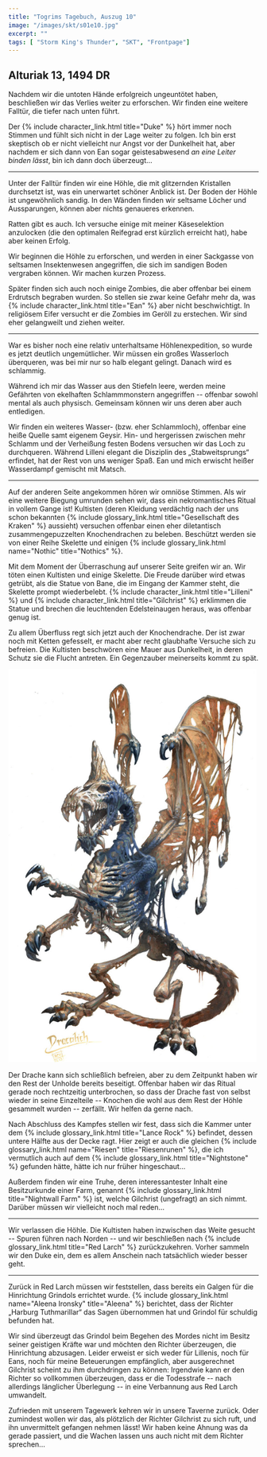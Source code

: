 ```yaml
---
title: "Togrims Tagebuch, Auszug 10"
image: "/images/skt/s01e10.jpg"
excerpt: ""
tags: [ "Storm King's Thunder", "SKT", "Frontpage"]
---
```


## Alturiak 13, 1494 DR

Nachdem wir die untoten Hände erfolgreich ungeuntötet haben, beschließen wir das Verlies weiter zu erforschen. Wir
finden eine weitere Falltür, die tiefer nach unten führt.

Der {% include character_link.html title="Duke" %} hört immer noch Stimmen und fühlt sich nicht in der Lage weiter zu
folgen. Ich bin erst skeptisch ob er nicht vielleicht nur Angst vor der Dunkelheit hat, aber nachdem er sich dann von
Ean sogar geistesabwesend *an eine Leiter binden lässt*, bin ich dann doch überzeugt...

---

Unter der Falltür finden wir eine Höhle, die mit glitzernden Kristallen durchsetzt ist, was ein unerwartet schöner
Anblick ist. Der Boden der Höhle ist ungewöhnlich sandig. In den Wänden finden wir seltsame Löcher und Aussparungen,
können aber nichts genaueres erkennen.

Ratten gibt es auch. Ich versuche einige mit meiner Käseselektion anzulocken (die den optimalen Reifegrad erst kürzlich
erreicht hat), habe aber keinen Erfolg.

Wir beginnen die Höhle zu erforschen, und werden in einer Sackgasse von seltsamen Insektenwesen angegriffen, die sich im
sandigen Boden vergraben können. Wir machen kurzen Prozess.

Später finden sich auch noch einige Zombies, die aber offenbar bei einem Erdrutsch begraben wurden. So stellen sie zwar
keine Gefahr mehr da, was {% include character_link.html title="Ean" %} aber nicht beschwichtigt. In religiösem Eifer
versucht er die Zombies im Geröll zu erstechen. Wir sind eher gelangweilt und ziehen weiter.

---

War es bisher noch eine relativ unterhaltsame Höhlenexpedition, so wurde es jetzt deutlich ungemütlicher. Wir müssen ein
großes Wasserloch überqueren, was bei mir nur so halb elegant gelingt. Danach wird es schlammig.

Während ich mir das Wasser aus den Stiefeln leere, werden meine Gefährten von ekelhaften Schlammmonstern angegriffen --
offenbar sowohl mental als auch physisch. Gemeinsam können wir uns deren aber auch entledigen.

Wir finden ein weiteres Wasser- (bzw. eher Schlammloch), offenbar eine heiße Quelle samt eigenem Geysir. Hin- und
hergerissen zwischen mehr Schlamm und der Verheißung festen Bodens versuchen wir das Loch zu durchqueren.  Während
Lilleni elegant die Disziplin des „Stabweitsprungs“ erfindet, hat der Rest von uns weniger Spaß. Ean und mich erwischt
heißer Wasserdampf gemischt mit Matsch.

---

Auf der anderen Seite angekommen hören wir omniöse Stimmen. Als wir eine weitere Biegung umrunden sehen wir, dass ein
nekromantisches Ritual in vollem Gange ist! Kultisten (deren Kleidung verdächtig nach der uns schon bekannten {% include
glossary_link.html title="Gesellschaft des Kraken" %} aussieht) versuchen offenbar einen eher diletantisch
zusammengepuzzelten Knochendrachen zu beleben. Beschützt werden sie von einer Reihe Skelette und einigen {% include
glossary_link.html name="Nothic" title="Nothics" %}.

Mit dem Moment der Überraschung auf unserer Seite greifen wir an. Wir töten einen Kultisten und einige Skelette. Die
Freude darüber wird etwas getrübt, als die Statue von Bane, die im Eingang der Kammer steht, die Skelette prompt
wiederbelebt. {% include character_link.html title="Lilleni" %} und {% include character_link.html title="Gilchrist" %}
erklimmen die Statue und brechen die leuchtenden Edelsteinaugen heraus, was offenbar genug ist.

Zu allem Überfluss regt sich jetzt auch der Knochendrache. Der ist zwar noch mit Ketten gefesselt, er macht aber recht
glaubhafte Versuche sich zu befreien. Die Kultisten beschwören eine Mauer aus Dunkelheit, in deren Schutz sie die Flucht
antreten. Ein Gegenzauber meinerseits kommt zu spät.

<img src='/images/skt/dracolich.jpg' style='max-width: 500px;' />

Der Drache kann sich schließlich befreien, aber zu dem Zeitpunkt haben wir den Rest der Unholde bereits beseitigt.
Offenbar haben wir das Ritual gerade noch rechtzeitig unterbrochen, so dass der Drache fast von selbst wieder in seine
Einzelteile -- Knochen die wohl aus dem Rest der Höhle gesammelt wurden -- zerfällt. Wir helfen da gerne nach.

Nach Abschluss des Kampfes stellen wir fest, dass sich die Kammer unter dem {% include glossary_link.html title="Lance
Rock" %} befindet, dessen untere Hälfte aus der Decke ragt. Hier zeigt er auch die gleichen {% include
glossary_link.html name="Riesen" title="Riesenrunen" %}, die ich vermutlich auch auf dem {% include glossary_link.html
title="Nightstone" %} gefunden hätte, hätte ich nur früher hingeschaut...

Außerdem finden wir eine Truhe, deren interessantester Inhalt eine Besitzurkunde einer Farm, genannt {% include
glossary_link.html title="Nightwall Farm" %} ist, welche Gilchrist (ungefragt) an sich nimmt. Darüber müssen wir
vielleicht noch mal reden...

---

Wir verlassen die Höhle. Die Kultisten haben inzwischen das Weite gesucht -- Spuren führen nach Norden -- und wir
beschließen nach {% include glossary_link.html title="Red Larch" %} zurückzukehren. Vorher sammeln wir den Duke ein, dem
es allem Anschein nach tatsächlich wieder besser geht.

---

Zurück in Red Larch müssen wir feststellen, dass bereits ein Galgen für die Hinrichtung Grindols errichtet wurde. {%
include glossary_link.html name="Aleena Ironsky" title="Aleena" %} berichtet, dass der Richter „Harburg Tuthmarillar“
das Sagen übernommen hat und Grindol für schuldig befunden hat.

Wir sind überzeugt das Grindol beim Begehen des Mordes nicht im Besitz seiner geistigen Kräfte war und möchten den
Richter überzeugen, die Hinrichtung abzusagen. Leider erweist er sich weder für Lillenis, noch für Eans, noch für meine
Beteuerungen empfänglich, aber ausgerechnet Gilchrist scheint zu ihm durchdringen zu können: Irgendwie kann er den
Richter so vollkommen überzeugen, dass er die Todesstrafe -- nach allerdings länglicher Überlegung -- in eine Verbannung
aus Red Larch umwandelt.

Zufrieden mit unserem Tagewerk kehren wir in unsere Taverne zurück. Oder zumindest wollen wir das, als plötzlich der
Richter Gilchrist zu sich ruft, und ihn unvermittelt gefangen nehmen lässt! Wir haben keine Ahnung was da gerade
passiert, und die Wachen lassen uns auch nicht mit dem Richter sprechen...
